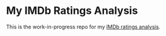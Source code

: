 
<!-- README.md is generated from README.Rmd. Please edit that file -->

# My IMDb Ratings Analysis

<!-- badges: start -->

<!-- badges: end -->

This is the work-in-progress repo for my [IMDb ratings
analysis](https://mcanouil.github.io/imdb_ratings).
